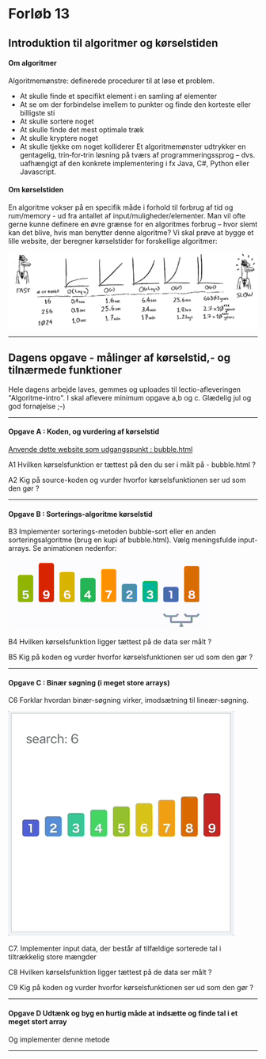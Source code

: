# Forløb 13 
## Introduktion til algoritmer og kørselstiden

#### Om algoritmer
Algoritmemønstre: definerede procedurer til at løse et problem.
- At skulle finde et specifikt element i en samling af elementer
- At se om der forbindelse imellem to punkter og finde den korteste eller billigste sti
- At skulle sortere noget
- At skulle finde det mest optimale træk
- At skulle kryptere noget
- At skulle tjekke om noget kolliderer
Et algoritmemønster udtrykker en gentagelig, trin‐for‐trin løsning på tværs af
programmeringssprog – dvs. uafhængigt af den konkrete implementering i fx Java, C#, Python eller Javascript.

#### Om kørselstiden
En algoritme vokser på en specifik måde i forhold til forbrug af tid og rum/memory - ud fra antallet af input/muligheder/elementer.
Man vil ofte gerne kunne definere en øvre grænse for en algoritmes forbrug – hvor slemt kan det blive, hvis man benytter denne algoritme?
Vi skal prøve at bygge et lille website, der beregner kørselstider for forskellige algoritmer: 

![](runtime.png)

----------------------------------------------------------------------------------------------------------------------------------------------------------------------

## Dagens opgave - målinger af kørselstid,- og tilnærmede funktioner 

Hele dagens arbejde laves, gemmes og uploades til lectio-afleveringen "Algoritme-intro".
I skal aflevere minimum opgave a,b og c.
Glædelig jul og god fornøjelse ;-)

----------------------------------------------------------------------------------------------------------------------------------------------------------------------

#### Opgave A : Koden, og vurdering af kørselstid

[Anvende dette website som udgangspunkt : bubble.html](bubble.html)

A1 Hvilken kørselsfunktion er tættest på den du ser i målt på - bubble.html ?

A2 Kig på source-koden og vurder hvorfor kørselsfunktionen ser ud som den gør ?

----------------------------------------------------------------------------------------------------------------------------------------------------------------------

#### Opgave B : Sorterings-algoritme kørselstid

B3 Implementer sorterings-metoden bubble-sort eller en anden sorteringsalgoritme (brug en kupi af bubble.html). Vælg meningsfulde input-arrays. Se animationen nedenfor: 

![](BubbleSort_Avg_case.gif)


B4 Hvilken kørselsfunktion ligger tættest på de data ser målt ?

B5 Kig på koden og vurder hvorfor kørselsfunktionen ser ud som den gør ?

----------------------------------------------------------------------------------------------------------------------------------------------------------------------

#### Opgave C : Binær søgning (i meget store arrays)

C6 Forklar hvordan binær-søgning virker, imodsætning til lineær-søgning.

![](binary_search.gif)

C7. Implementer input data, der består af tilfældige sorterede tal i tiltrækkelig store mængder 

C8 Hvilken kørselsfunktion ligger tættest på de data ser målt ?

C9 Kig på koden og vurder hvorfor kørselsfunktionen ser ud som den gør ?

----------------------------------------------------------------------------------------------------------------------------------------------------------------------

#### Opgave D  Udtænk og byg en hurtig måde at indsætte og finde tal i et meget stort array

Og implementer denne metode

----------------------------------------------------------------------------------------------------------------------------------------------------------------------
